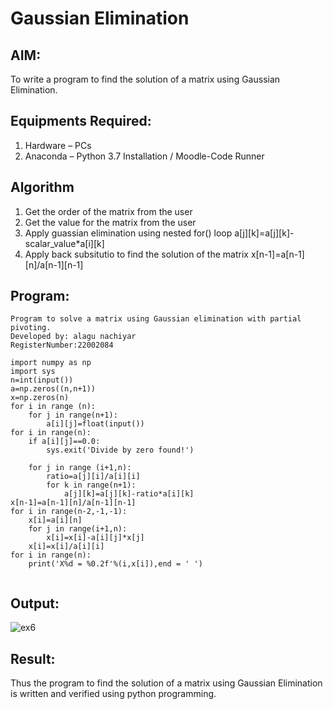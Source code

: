# Gaussian Elimination

## AIM:
To write a program to find the solution of a matrix using Gaussian Elimination.

## Equipments Required:
1. Hardware – PCs
2. Anaconda – Python 3.7 Installation / Moodle-Code Runner

## Algorithm
1. Get the order of the matrix from the user
2. Get the value for the matrix from the user
3. Apply guassian elimination using nested for() loop
   a[j][k]=a[j][k]-scalar_value*a[i][k]
4. Apply back subsitutio to find the solution of the matrix
x[n-1]=a[n-1][n]/a[n-1][n-1]
## Program:
```
Program to solve a matrix using Gaussian elimination with partial pivoting.
Developed by: alagu nachiyar
RegisterNumber:22002084 

import numpy as np
import sys
n=int(input())
a=np.zeros((n,n+1))
x=np.zeros(n)
for i in range (n):
    for j in range(n+1):
        a[i][j]=float(input())
for i in range(n):
    if a[i][j]==0.0:
        sys.exit('Divide by zero found!')
        
    for j in range (i+1,n):
        ratio=a[j][i]/a[i][i] 
        for k in range(n+1):
            a[j][k]=a[j][k]-ratio*a[i][k]
x[n-1]=a[n-1][n]/a[n-1][n-1]
for i in range(n-2,-1,-1):
    x[i]=a[i][n]
    for j in range(i+1,n):
        x[i]=x[i]-a[i][j]*x[j]
    x[i]=x[i]/a[i][i]
for i in range(n):
    print('X%d = %0.2f'%(i,x[i]),end = ' ')
    

```

## Output:
![ex6](https://user-images.githubusercontent.com/113497340/191928871-70fc460c-e7bd-4b0e-8a56-850c46d7f0d3.png)



## Result:
Thus the program to find the solution of a matrix using Gaussian Elimination is written and verified using python programming.


